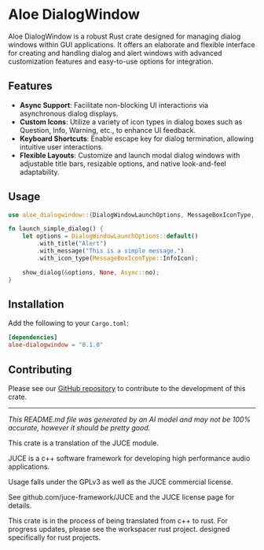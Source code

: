 # Aloe DialogWindow

Aloe DialogWindow is a robust Rust crate designed for managing dialog windows within GUI applications. It offers an elaborate and flexible interface for creating and handling dialog and alert windows with advanced customization features and easy-to-use options for integration.

## Features

- **Async Support**: Facilitate non-blocking UI interactions via asynchronous dialog displays.
- **Custom Icons**: Utilize a variety of icon types in dialog boxes such as Question, Info, Warning, etc., to enhance UI feedback.
- **Keyboard Shortcuts**: Enable escape key for dialog termination, allowing intuitive user interactions.
- **Flexible Layouts**: Customize and launch modal dialog windows with adjustable title bars, resizable options, and native look-and-feel adaptability.

## Usage

```rust
use aloe_dialogwindow::{DialogWindowLaunchOptions, MessageBoxIconType, show_dialog};

fn launch_simple_dialog() {
    let options = DialogWindowLaunchOptions::default()
        .with_title("Alert")
        .with_message("This is a simple message.")
        .with_icon_type(MessageBoxIconType::InfoIcon);

    show_dialog(&options, None, Async::no);
}
```

## Installation
Add the following to your `Cargo.toml`:

```toml
[dependencies]
aloe-dialogwindow = "0.1.0"
```

## Contributing
Please see our [GitHub repository](https://github.com/klebs6/aloe-rs) to contribute to the development of this crate.

---
*This README.md file was generated by an AI model and may not be 100% accurate, however it should be pretty good.*


This crate is a translation of the JUCE module.

JUCE is a c++ software framework for developing high performance audio applications.

Usage falls under the GPLv3 as well as the JUCE commercial license.

See github.com/juce-framework/JUCE and the JUCE license page for details.

This crate is in the process of being translated from c++ to rust. For progress updates, please see the workspacer rust project. designed specifically for rust projects.
